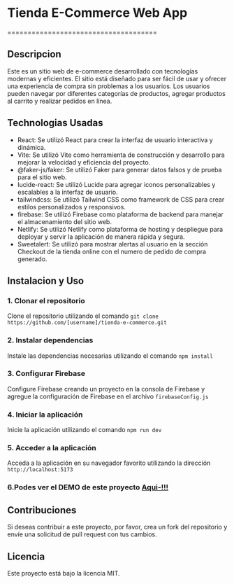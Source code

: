 # Tienda E-Commerce Web App

=====================================

## Descripcion

Este es un sitio web de e-commerce desarrollado con tecnologías modernas y eficientes. El sitio está diseñado para ser fácil de usar y ofrecer una experiencia de compra sin problemas a los usuarios. Los usuarios pueden navegar por diferentes categorías de productos, agregar productos al carrito y realizar pedidos en línea.

## Technologias Usadas

- React: Se utilizó React para crear la interfaz de usuario interactiva y dinámica.
- Vite: Se utilizó Vite como herramienta de construcción y desarrollo para mejorar la velocidad y eficiencia del proyecto.
- @faker-js/faker: Se utilizó Faker para generar datos falsos y de prueba para el sitio web.
- lucide-react: Se utilizó Lucide para agregar iconos personalizables y escalables a la interfaz de usuario.
- tailwindcss: Se utilizó Tailwind CSS como framework de CSS para crear estilos personalizados y responsivos.
- firebase: Se utilizó Firebase como plataforma de backend para manejar el almacenamiento del sitio web.
- Netlify: Se utilizó Netlify como plataforma de hosting y despliegue para deployar y servir la aplicación de manera rápida y segura.
- Sweetalert: Se utilizó para mostrar alertas al usuario en la sección Checkout de la tienda online con el numero de pedido de compra generado.

## Instalacion y Uso

### 1. Clonar el repositorio

Clone el repositorio utilizando el comando `git clone https://github.com/[username]/tienda-e-commerce.git`

### 2. Instalar dependencias

Instale las dependencias necesarias utilizando el comando `npm install`

### 3. Configurar Firebase

Configure Firebase creando un proyecto en la consola de Firebase y agregue la configuración de Firebase en el archivo `firebaseConfig.js`

### 4. Iniciar la aplicación

Inicie la aplicación utilizando el comando `npm run dev`

### 5. Acceder a la aplicación

Acceda a la aplicación en su navegador favorito utilizando la dirección `http://localhost:5173`

### 6.Podes ver el DEMO de este proyecto [Aqui-!!!](https://e-commerce-sergiolvdev.netlify.app/)

## Contribuciones

Si deseas contribuir a este proyecto, por favor, crea un fork del repositorio y envíe una solicitud de pull request con tus cambios.

## Licencia

Este proyecto está bajo la licencia MIT.
